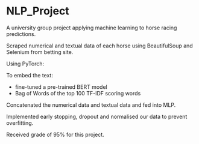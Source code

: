 # NLP_Project

A university group project applying machine learning to horse racing predictions. 

Scraped numerical and textual data of each horse using BeautifulSoup and Selenium from betting site.

Using PyTorch: 

To embed the text: 
- fine-tuned a pre-trained BERT model
- Bag of Words of the top 100 TF-IDF scoring words

Concatenated the numerical data and textual data and fed into MLP. 

Implemented early stopping, dropout and normalised our data to prevent overfitting. 

Received grade of 95% for this project. 
